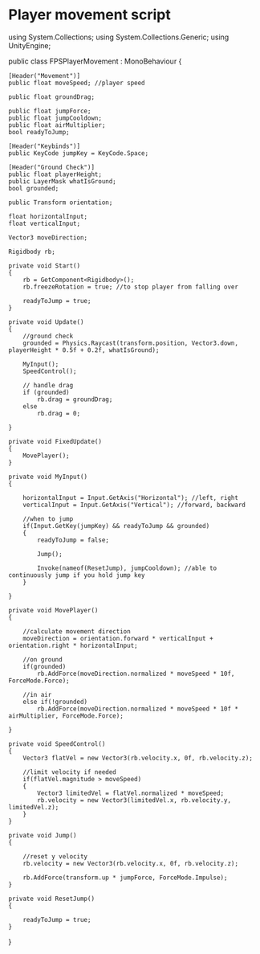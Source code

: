 # Player movement script

using System.Collections;
using System.Collections.Generic;
using UnityEngine;

public class FPSPlayerMovement : MonoBehaviour
{
    
   
    [Header("Movement")]
    public float moveSpeed; //player speed

    public float groundDrag;

    public float jumpForce;
    public float jumpCooldown;
    public float airMultiplier;
    bool readyToJump;

    [Header("Keybinds")]
    public KeyCode jumpKey = KeyCode.Space;

    [Header("Ground Check")]
    public float playerHeight;
    public LayerMask whatIsGround;
    bool grounded;

    public Transform orientation;

    float horizontalInput;
    float verticalInput;

    Vector3 moveDirection;

    Rigidbody rb;

    private void Start()
    {
        rb = GetComponent<Rigidbody>();
        rb.freezeRotation = true; //to stop player from falling over

        readyToJump = true;
    }
    
    private void Update()
    {
        //ground check
        grounded = Physics.Raycast(transform.position, Vector3.down, playerHeight * 0.5f + 0.2f, whatIsGround); 

        MyInput();
        SpeedControl();

        // handle drag
        if (grounded)
            rb.drag = groundDrag;
        else
            rb.drag = 0;

    }

    private void FixedUpdate()
    {
        MovePlayer();
    }

    private void MyInput()
    {

        horizontalInput = Input.GetAxis("Horizontal"); //left, right
        verticalInput = Input.GetAxis("Vertical"); //forward, backward

        //when to jump
        if(Input.GetKey(jumpKey) && readyToJump && grounded)
        {
            readyToJump = false;

            Jump();

            Invoke(nameof(ResetJump), jumpCooldown); //able to continuously jump if you hold jump key
        }
        
    }

    private void MovePlayer()
    {

        //calculate movement direction
        moveDirection = orientation.forward * verticalInput + orientation.right * horizontalInput; 

        //on ground
        if(grounded)
            rb.AddForce(moveDirection.normalized * moveSpeed * 10f, ForceMode.Force);

        //in air
        else if(!grounded)
            rb.AddForce(moveDirection.normalized * moveSpeed * 10f * airMultiplier, ForceMode.Force);

    }

    private void SpeedControl()
    {
        Vector3 flatVel = new Vector3(rb.velocity.x, 0f, rb.velocity.z);

        //limit velocity if needed
        if(flatVel.magnitude > moveSpeed)
        {
            Vector3 limitedVel = flatVel.normalized * moveSpeed;
            rb.velocity = new Vector3(limitedVel.x, rb.velocity.y, limitedVel.z);
        }
    }

    private void Jump()
    {

        //reset y velocity
        rb.velocity = new Vector3(rb.velocity.x, 0f, rb.velocity.z);

        rb.AddForce(transform.up * jumpForce, ForceMode.Impulse);
    }

    private void ResetJump()
    {

        readyToJump = true;
    }

}
